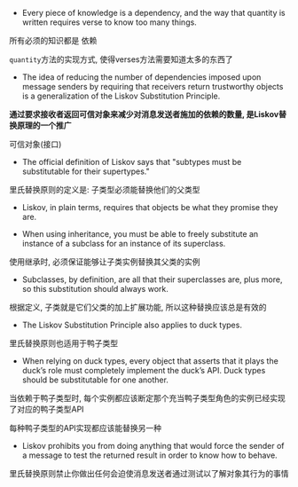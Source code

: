 + Every piece of knowledge is a dependency, and the way that quantity is written requires verse to know too many things.

所有必须的知识都是 依赖

`quantity`方法的实现方式, 使得verses方法需要知道太多的东西了

+ The idea of reducing the number of dependencies imposed upon message senders by requiring that receivers return trustworthy objects is a generalization of the Liskov Substitution Principle.

**通过要求接收者返回可信对象来减少对消息发送者施加的依赖的数量, 是Liskov替换原理的一个推广**

可信对象(接口)

+ The official definition of Liskov says that "subtypes must be substitutable for their supertypes."

里氏替换原则的定义是: 子类型必须能替换他们的父类型

+ Liskov, in plain terms, requires that objects be what they promise they are.

+ When using inheritance, you must be able to freely substitute an instance of a subclass for an instance of its superclass.

使用继承时, 必须保证能够让子类实例替换其父类的实例

+ Subclasses, by definition, are all that their superclasses are, plus more, so this substitution should always work.

根据定义, 子类就是它们父类的加上扩展功能, 所以这种替换应该总是有效的

+ The Liskov Substitution Principle also applies to duck types.

里氏替换原则也适用于鸭子类型

+ When relying on duck types, every object that asserts that it plays the duck’s role must completely implement the duck’s API. Duck types should be substitutable for one another.

当依赖于鸭子类型时, 每个实例都应该断定那个充当鸭子类型角色的实例已经实现了对应的鸭子类型API

每种鸭子类型的API实现都应该能替换另一种

+ Liskov prohibits you from doing anything that would force the sender of a message to test the returned result in order to know how to behave.

里氏替换原则禁止你做出任何会迫使消息发送者通过测试以了解对象其行为的事情
